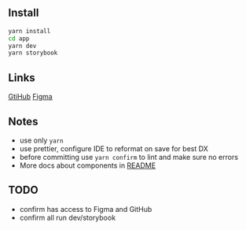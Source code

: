 ## Install

```bash
yarn install
cd app
yarn dev
yarn storybook
```

## Links

[GtiHub](https://github.com/affiliatets-com/aff)
[Figma](https://www.figma.com/file/CHxJV6V2o7WVj1rsYmRRWe/Affiliate_client_Design?node-id=0%3A1&t=b5ZG550bMTXpdqQ7-1)

## Notes
- use only `yarn`
- use prettier, configure IDE to reformat on save for best DX 
- before committing use `yarn confirm` to lint and make sure no errors
- More docs about components in [README](https://github.com/affiliatets-com/aff/blob/2fd404b741d54d120928bb30290b30ef3b727d3f/app/src/components/ui/README.md)

## TODO
- confirm has access to Figma and GitHub
- confirm all run dev/storybook
 
